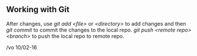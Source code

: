 ## Working with Git
After changes, use *git add \<file\>* or *\<directory\>* to add changes and then *git commit* to commit the changes to the local repo. *git push \<remote repo\> \<branch\>* to push the local repo to remote repo.

/vo
10/02-16
